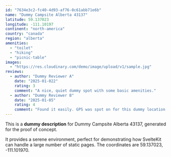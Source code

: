```yaml
---
id: "7634e3c2-fc40-4d93-af76-0c61abb71e6b"
name: "Dummy Campsite Alberta 43137"
latitude: 59.137023
longitude: -111.10197
continent: "north-america"
country: "canada"
region: "alberta"
amenities:
  - "toilet"
  - "hiking"
  - "picnic-table"
images:
  - "https://res.cloudinary.com/demo/image/upload/v1/sample.jpg"
reviews:
  - author: "Dummy Reviewer A"
    date: "2025-01-022"
    rating: 3
    comment: "A nice, quiet dummy spot with some basic amenities."
  - author: "Dummy Reviewer B"
    date: "2025-01-05"
    rating: 4
    comment: "Found it easily. GPS was spot on for this dummy location."
---
```


This is a **dummy description** for Dummy Campsite Alberta 43137, generated for the proof of concept.

It provides a serene environment, perfect for demonstrating how SvelteKit can handle a large number of static pages. The coordinates are 59.137023, -111.101970.
